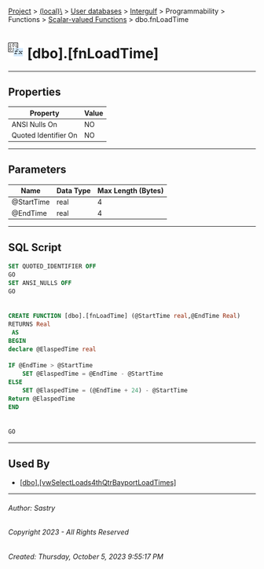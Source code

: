 #### 

[Project](../../../../../../index.md) > [(local)\\](../../../../../index.md) > [User databases](../../../../index.md) > [Intergulf](../../../index.md) > Programmability > Functions > [Scalar-valued Functions](Scalar-valued_Functions.md) > dbo.fnLoadTime

# ![Scalar-valued Functions](../../../../../../Images/Function_Scalar32.png) [dbo].[fnLoadTime]

---

## <a name="#properties"></a>Properties

| Property | Value |
|---|---|
| ANSI Nulls On | NO |
| Quoted Identifier On | NO |


---

## <a name="#parameters"></a>Parameters

| Name | Data Type | Max Length (Bytes) |
|---|---|---|
| @StartTime | real | 4 |
| @EndTime | real | 4 |


---

## <a name="#sqlscript"></a>SQL Script

```sql
SET QUOTED_IDENTIFIER OFF
GO
SET ANSI_NULLS OFF
GO


CREATE FUNCTION [dbo].[fnLoadTime] (@StartTime real,@EndTime Real)
RETURNS Real
 AS  
BEGIN 
declare @ElaspedTime real

IF @EndTime > @StartTime
	SET @ElaspedTime = @EndTime - @StartTime
ELSE
	SET @ElaspedTime = (@EndTime + 24) - @StartTime
Return @ElaspedTime
END


GO

```


---

## <a name="#usedby"></a>Used By

* [[dbo].[vwSelectLoads4thQtrBayportLoadTimes]](../../../Views/dbo_vwSelectLoads4thQtrBayportLoadTimes.md)


---

###### Author:  Sastry

###### Copyright 2023 - All Rights Reserved

###### Created: Thursday, October 5, 2023 9:55:17 PM

